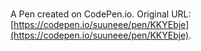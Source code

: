 # 

A Pen created on CodePen.io. Original URL: [https://codepen.io/suuneee/pen/KKYEbje](https://codepen.io/suuneee/pen/KKYEbje).

